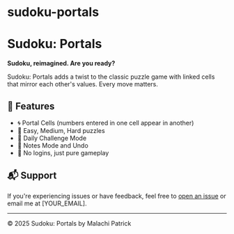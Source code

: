 # sudoku-portals
# Sudoku: Portals

**Sudoku, reimagined. Are you ready?**

Sudoku: Portals adds a twist to the classic puzzle game with linked cells that mirror each other's values. Every move matters.

## 📱 Features
- 🌀 Portal Cells (numbers entered in one cell appear in another)
- 🎯 Easy, Medium, Hard puzzles
- 📅 Daily Challenge Mode
- 🧠 Notes Mode and Undo
- 🎉 No logins, just pure gameplay

## 📬 Support
If you're experiencing issues or have feedback, feel free to [open an issue](https://github.com/YOUR_USERNAME/sudoku-portals/issues) or email me at [YOUR_EMAIL].

---

© 2025 Sudoku: Portals by Malachi Patrick

